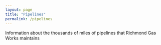 ```yaml
---
layout: page
title: "Pipelines"
permalink: /pipelines
---
```


Information about the thousands of miles of pipelines that Richmond Gas Works maintains